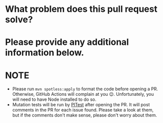 # What problem does this pull request solve?

# Please provide any additional information below.

# NOTE
* Please run `mvn spotless:apply` to format the code before opening a PR. Otherwise, GitHub Actions will complain at you 😉. Unfortunately, you will need to have Node installed to do so.
* Mutation tests will be run by [PITest](https://pitest.org/) after opening the PR. It will post comments in the PR for each issue found. Please take a look at them, but if the comments don't make sense, please don't worry about them.

